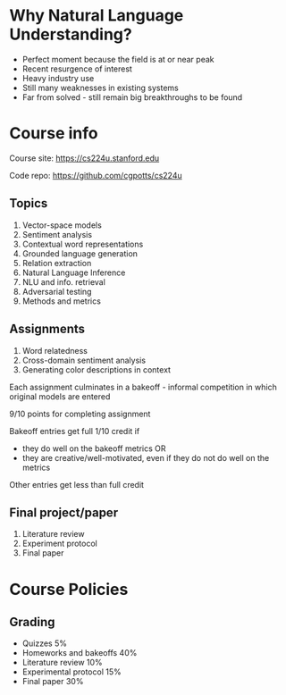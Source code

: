 # Why Natural Language Understanding?
* Perfect moment because the field is at or near peak
* Recent resurgence of interest
* Heavy industry use
* Still many weaknesses in existing systems
* Far from solved - still remain big breakthroughs to be found

# Course info
Course site: https://cs224u.stanford.edu

Code repo: https://github.com/cgpotts/cs224u

## Topics
1. Vector-space models
2. Sentiment analysis
3. Contextual word representations
4. Grounded language generation
5. Relation extraction
6. Natural Language Inference
7. NLU and info. retrieval
8. Adversarial testing
9. Methods and metrics

## Assignments
1. Word relatedness
2. Cross-domain sentiment analysis
3. Generating color descriptions in context

Each assignment culminates in a bakeoff - informal competition in which original models are entered

9/10 points for completing assignment

Bakeoff entries get full 1/10 credit if
* they do well on the bakeoff metrics OR
* they are creative/well-motivated, even if they do not do well on the metrics

Other entries get less than full credit

## Final project/paper
1. Literature review
2. Experiment protocol
3. Final paper

# Course Policies
## Grading
* Quizzes 5%
* Homeworks and bakeoffs 40%
* Literature review 10%
* Experimental protocol 15%
* Final paper 30%